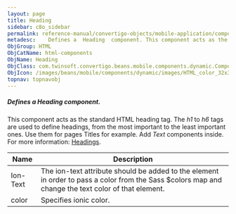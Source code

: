 ```yaml
---
layout: page
title: Heading
sidebar: c8o_sidebar
permalink: reference-manual/convertigo-objects/mobile-application/components/html-components/heading/
metadesc:    Defines a  Heading  component. This component acts as the standard HTML heading tag. The  h1  to  h6  tags are used to define headings, from the mo
ObjGroup: HTML
ObjCatName: html-components
ObjName: Heading
ObjClass: com.twinsoft.convertigo.beans.mobile.components.dynamic.ComponentManager$1
ObjIcon: /images/beans/mobile/components/dynamic/images/HTML_color_32x32.png
topnav: topnavobj
---
```

 
##### Defines a <i>Heading</i> component.
This component acts as the standard HTML heading tag.
The <i>h1</i> to <i>h6</i> tags are used to define headings, from the most important to the least important ones.
Use them for pages Titles for example. Add <i>Text</i> components inside.
 For more information: <a href='https://www.w3schools.com/tags/tag_hn.asp' target='_blank'>Headings</a>.

Name | Description 
--- | ---
Ion-Text | The ion-text attribute should be added to the element in order to pass a color from the Sass $colors map and change the text color of that element.
color | Specifies ionic color.

